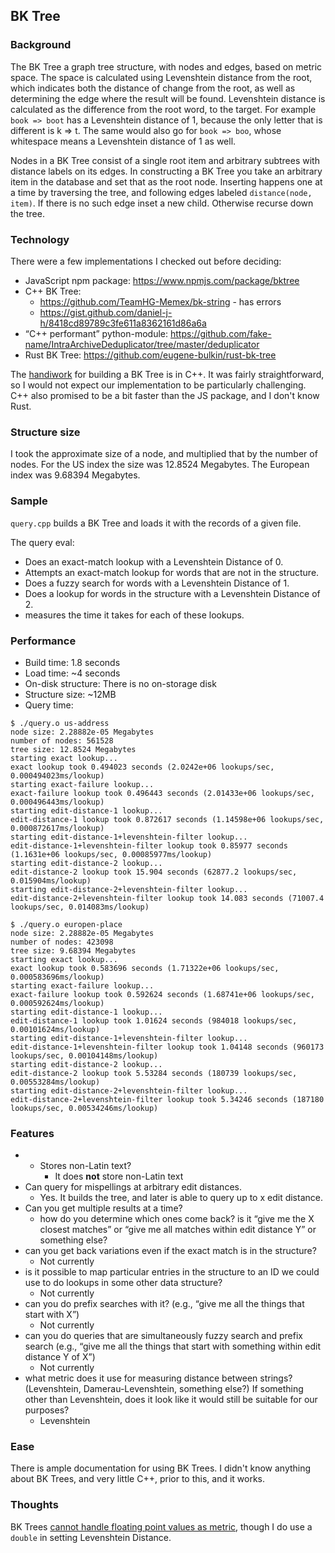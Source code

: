 ## BK Tree
### Background
The BK Tree a graph tree structure, with nodes and edges, based on metric space. The space is calculated using Levenshtein distance from the root, which indicates both the distance of change from the root, as well as determining the edge where the result will be found. Levenshtein distance is calculated as the difference from the root word, to the target. For example `book => boot` has a Levenshtein distance of 1, because the only letter that is different is k => t. The same would also go for `book => boo`, whose whitespace means a Levenshtein distance of 1 as well.

Nodes in a BK Tree consist of a single root item and arbitrary subtrees with distance labels on its edges. In constructing a BK Tree you take an arbitrary item in the database and set that as the root node. Inserting happens one at a time by traversing the tree, and following edges labeled `distance(node, item)`. If there is no such edge inset a new child. Otherwise recurse down the tree.

### Technology
There were a few implementations I checked out before deciding:
- JavaScript npm package: https://www.npmjs.com/package/bktree
- C++ BK Tree:
    - https://github.com/TeamHG-Memex/bk-string - has errors
    - https://gist.github.com/daniel-j-h/8418cd89789c3fe611a8362161d86a6a
- “C++ performant” python-module: https://github.com/fake-name/IntraArchiveDeduplicator/tree/master/deduplicator
- Rust BK Tree: https://github.com/eugene-bulkin/rust-bk-tree

The [handiwork](https://gist.github.com/daniel-j-h/8418cd89789c3fe611a8362161d86a6a) for building a BK Tree is in C++. It was fairly straightforward, so I would not expect our implementation to be particularly challenging. C++ also promised to be a bit faster than the JS package, and I don't know Rust.

### Structure size
I took the approximate size of a node, and multiplied that by the number of nodes. For the US index the size was 12.8524 Megabytes. The European index was 9.68394 Megabytes.

### Sample
`query.cpp` builds a BK Tree and loads it with the records of a given file.

The query eval:
- Does an exact-match lookup with a Levenshtein Distance of 0.
- Attempts an exact-match lookup for words that are not in the structure.
- Does a fuzzy search for words with a Levenshtein Distance of 1.
- Does a lookup for words in the structure with a Levenshtein Distance of 2.
- measures the time it takes for each of these lookups.

### Performance
- Build time: 1.8 seconds
- Load time: ~4 seconds
- On-disk structure: There is no on-storage disk
- Structure size: ~12MB
- Query time:
```
$ ./query.o us-address
node size: 2.28882e-05 Megabytes
number of nodes: 561528
tree size: 12.8524 Megabytes
starting exact lookup...
exact lookup took 0.494023 seconds (2.0242e+06 lookups/sec, 0.000494023ms/lookup)
starting exact-failure lookup...
exact-failure lookup took 0.496443 seconds (2.01433e+06 lookups/sec, 0.000496443ms/lookup)
starting edit-distance-1 lookup...
edit-distance-1 lookup took 0.872617 seconds (1.14598e+06 lookups/sec, 0.000872617ms/lookup)
starting edit-distance-1+levenshtein-filter lookup...
edit-distance-1+levenshtein-filter lookup took 0.85977 seconds (1.1631e+06 lookups/sec, 0.00085977ms/lookup)
starting edit-distance-2 lookup...
edit-distance-2 lookup took 15.904 seconds (62877.2 lookups/sec, 0.015904ms/lookup)
starting edit-distance-2+levenshtein-filter lookup...
edit-distance-2+levenshtein-filter lookup took 14.083 seconds (71007.4 lookups/sec, 0.014083ms/lookup)

$ ./query.o europen-place
node size: 2.28882e-05 Megabytes
number of nodes: 423098
tree size: 9.68394 Megabytes
starting exact lookup...
exact lookup took 0.583696 seconds (1.71322e+06 lookups/sec, 0.000583696ms/lookup)
starting exact-failure lookup...
exact-failure lookup took 0.592624 seconds (1.68741e+06 lookups/sec, 0.000592624ms/lookup)
starting edit-distance-1 lookup...
edit-distance-1 lookup took 1.01624 seconds (984018 lookups/sec, 0.00101624ms/lookup)
starting edit-distance-1+levenshtein-filter lookup...
edit-distance-1+levenshtein-filter lookup took 1.04148 seconds (960173 lookups/sec, 0.00104148ms/lookup)
starting edit-distance-2 lookup...
edit-distance-2 lookup took 5.53284 seconds (180739 lookups/sec, 0.00553284ms/lookup)
starting edit-distance-2+levenshtein-filter lookup...
edit-distance-2+levenshtein-filter lookup took 5.34246 seconds (187180 lookups/sec, 0.00534246ms/lookup)
```

### Features
- - Stores non-Latin text?
    - It does **not** store non-Latin text
- Can query for mispellings at arbitrary edit distances.
    - Yes. It builds the tree, and later is able to query up to x edit distance.
- Can you get multiple results at a time?
    - how do you determine which ones come back? is it “give me the X closest matches” or “give me all matches within edit distance Y” or something else?
- can you get back variations even if the exact match is in the structure?
    - Not currently
- is it possible to map particular entries in the structure to an ID we could use to do lookups in some other data structure?
    - Not currently
- can you do prefix searches with it? (e.g., “give me all the things that start with X”)
    - Not currently
- can you do queries that are simultaneously fuzzy search and prefix search (e.g., “give me all the things that start with something within edit distance Y of X”)
    - Not currently
- what metric does it use for measuring distance between strings? (Levenshtein, Damerau-Levenshtein, something else?) If something other than Levenshtein, does it look like it would still be suitable for our purposes?
    - Levenshtein

### Ease
There is ample documentation for using BK Trees. I didn't know anything about BK Trees, and very little C++, prior to this, and it works.

### Thoughts
BK Trees [cannot handle floating point values as metric](https://gist.github.com/eiiches/2016232#gistcomment-223344), though I do use a `double` in setting Levenshtein Distance.
